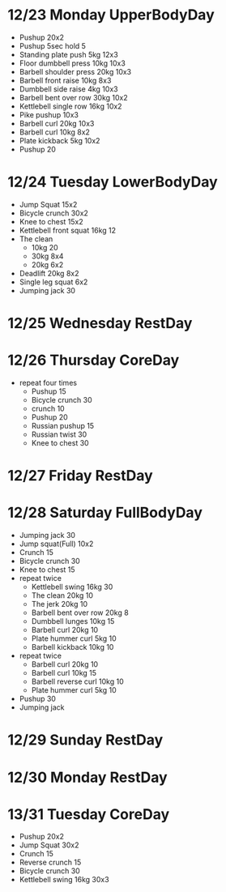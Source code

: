 # 12/23 Monday UpperBodyDay
* Pushup 20x2
* Pushup 5sec hold 5
* Standing plate push 5kg 12x3
* Floor dumbbell press 10kg 10x3
* Barbell shoulder press 20kg 10x3
* Barbell front raise 10kg 8x3
* Dumbbell side raise 4kg 10x3
* Barbell bent over row 30kg 10x2
* Kettlebell single row 16kg 10x2
* Pike pushup 10x3
* Barbell curl 20kg 10x3
* Barbell curl 10kg 8x2
* Plate kickback 5kg 10x2
* Pushup 20

# 12/24 Tuesday LowerBodyDay
* Jump Squat 15x2
* Bicycle crunch 30x2
* Knee to chest 15x2
* Kettlebell front squat 16kg 12
* The clean
  * 10kg 20
  * 30kg 8x4
  * 20kg 6x2
* Deadlift 20kg 8x2
* Single leg squat 6x2
* Jumping jack 30

# 12/25 Wednesday RestDay

# 12/26 Thursday CoreDay
* repeat four times
  * Pushup 15
  * Bicycle crunch 30
  * crunch 10
  * Pushup 20
  * Russian pushup 15
  * Russian twist 30
  * Knee to chest 30

# 12/27 Friday RestDay

# 12/28 Saturday FullBodyDay
* Jumping jack 30
* Jump squat(Full) 10x2
* Crunch 15
* Bicycle crunch 30
* Knee to chest 15
* repeat twice
  * Kettlebell swing 16kg 30
  * The clean 20kg 10
  * The jerk 20kg 10
  * Barbell bent over row 20kg 8
  * Dumbbell lunges 10kg 15
  * Barbell curl 20kg 10
  * Plate hummer curl 5kg 10
  * Barbell kickback 10kg 10
* repeat twice
  * Barbell curl 20kg 10
  * Barbell curl 10kg 15
  * Barbell reverse curl 10kg 10
  * Plate hummer curl 5kg 10
* Pushup 30
* Jumping jack

# 12/29 Sunday RestDay

# 12/30 Monday RestDay

# 13/31 Tuesday CoreDay
* Pushup 20x2
* Jump Squat 30x2
* Crunch 15
* Reverse crunch 15
* Bicycle crunch 30
* Kettlebell swing 16kg 30x3
